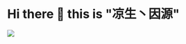 <h1> Hi there 👋 this is "凉生丶因源" </h1>

<div><img src="https://github-readme-stats.vercel.app/api?username=liangsheng8708&show_icons=true&include_all_commits=true&theme=tokyonight" /></div>
<!--
**liangsheng8708/liangsheng8708** is a ✨ _special_ ✨ repository because its `README.md` (this file) appears on your GitHub profile.
Here are some ideas to get you started:

- 🔭 I’m currently working on ...
- 🌱 I’m currently learning ...
- 👯 I’m looking to collaborate on ...
- 🤔 I’m looking for help with ...
- 💬 Ask me about ...
- 📫 How to reach me: ...
- 😄 Pronouns: ...
- ⚡ Fun fact: ...
-->
